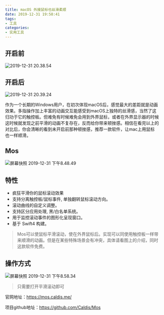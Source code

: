 ```yaml
---
title: macOS 外接鼠标也丝滑柔顺
date: 2019-12-31 19:58:41
tags:
- 工具
categories:
- 实用工具
---
```


## 开启前

![2019-12-31 20.38.54](https://tva1.sinaimg.cn/large/006tNbRwly1gag6syqpdag31ck0tdb2l.gif)

## 开启后

![2019-12-31 20.39.24](https://tva1.sinaimg.cn/large/006tNbRwly1gag6tfay9pg31ck0td4r2.gif)

作为一个长期的Windows用户，在初次体现macOS后，感觉最大的差距就是动画效果。多指操作加上丰富的动画交互能感受到macOS上独特的丝滑感，当然了这归功于它的触控板。但难免有时候难免会用到外界鼠标，或者在外界显示器的时候这时候就发现之前平滑的动画不复存在，反而给你带来顿挫感。相信在看完以上的对比后，你会清晰的看到未开启前那种顿挫感，推荐一款软件，让mac上用鼠标也一样顺滑。

## Mos

![屏幕快照 2019-12-31 下午8.48.49](https://tva1.sinaimg.cn/large/006tNbRwly1gag721exjzj30js0jsgqz.jpg)

## 特性

- 疯狂平滑你的鼠标滚动效果
- 支持分离触控板/鼠标事件, 单独翻转鼠标滚动方向。
- 滚动曲线的自定义调整。
- 支持区分应用处理, 黑/白名单系统。
- 用于监控滚动事件的图形化呈现窗口。
- 基于 Swift4 构建。

>Mos可以使鼠标平滑滚动，使在外界鼠标后。实现可以同使用触控板一样带来顺滑的动画。但是在某些特殊场景会有冲突，具体请看图上的介绍，同时这款软件免费。

## 操作方式

![屏幕快照 2019-12-31 下午8.58.34](https://tva1.sinaimg.cn/large/006tNbRwly1gag7cbphh5j30fm0ah40i.jpg)

>只需要打开平滑滚动即可

官网地址：https://mos.caldis.me/

项目github地址：https://github.com/Caldis/Mos